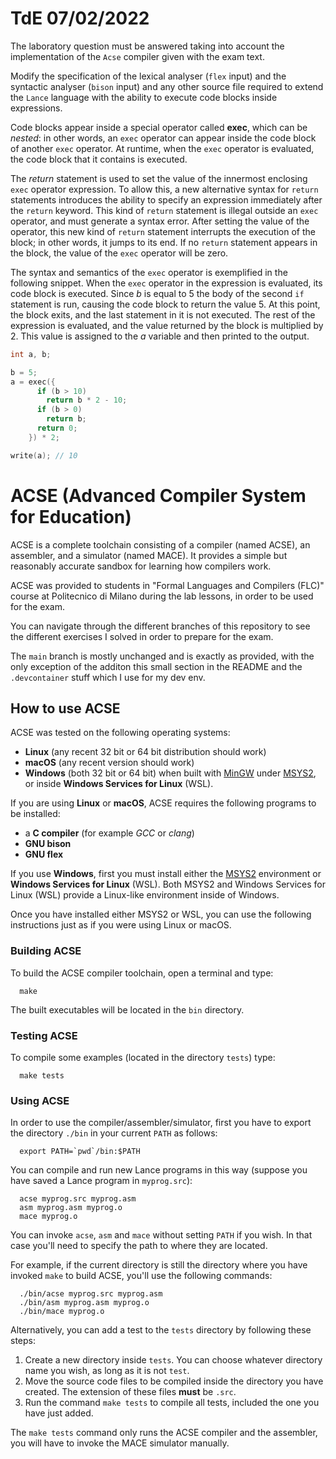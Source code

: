# TdE 07/02/2022

The laboratory question must be answered taking into account the implementation of the `Acse`
compiler given with the exam text.

Modify the specification of the lexical analyser (`flex` input) and the syntactic analyser (`bison` input)
and any other source file required to extend the `Lance` language with the ability to execute code blocks
inside expressions.

Code blocks appear inside a special operator called __exec__, which can be _nested_: in other words, an
`exec` operator can appear inside the code block of another `exec` operator. At runtime, when the `exec`
operator is evaluated, the code block that it contains is executed.

The _return_ statement is used to set the value of the innermost enclosing `exec` operator expression.
To allow this, a new alternative syntax for `return` statements introduces the ability to specify an
expression immediately after the `return` keyword. This kind of `return` statement is illegal outside an
`exec` operator, and must generate a syntax error. After setting the value of the operator, this new kind
of `return` statement interrupts the execution of the block; in other words, it jumps to its end. If no
`return` statement appears in the block, the value of the `exec` operator will be zero.

The syntax and semantics of the `exec` operator is exemplified in the following snippet. When the
`exec` operator in the expression is evaluated, its code block is executed. Since _b_ is equal to 5 the body
of the second `if` statement is run, causing the code block to return the value 5. At this point, the block
exits, and the last statement in it is not executed. The rest of the expression is evaluated, and the value
returned by the block is multiplied by 2. This value is assigned to the _a_ variable and then printed to the
output.
```c
int a, b;

b = 5;
a = exec({
      if (b > 10)
        return b * 2 - 10;
      if (b > 0)
        return b;
      return 0;
    }) * 2;

write(a); // 10
```

# ACSE (Advanced Compiler System for Education)

ACSE is a complete toolchain consisting of a compiler (named ACSE), an
assembler, and a simulator (named MACE). It provides a simple but reasonably
accurate sandbox for learning how compilers work.

ACSE was provided to students in "Formal Languages and Compilers (FLC)" course 
at Politecnico di Milano during the lab lessons, in order to be used
for the exam.

You can navigate through the different branches of this repository to see the 
different exercises I solved in order to prepare for the exam.

The `main` branch is mostly unchanged and is exactly as provided, with the only
exception of the additon this small section in the README and the `.devcontainer`
stuff which I use for my dev env.

## How to use ACSE

ACSE was tested on the following operating systems:

- **Linux** (any recent 32 bit or 64 bit distribution should work)
- **macOS** (any recent version should work)
- **Windows** (both 32 bit or 64 bit) when built with
  [MinGW](http://www.mingw.org) under [MSYS2](https://www.msys2.org), or inside
  **Windows Services for Linux** (WSL).

If you are using **Linux** or **macOS**, ACSE requires the following programs
to be installed:

- a **C compiler** (for example *GCC* or *clang*)
- **GNU bison**
- **GNU flex**

If you use **Windows**, first you must install either the
[MSYS2](https://www.msys2.org) environment or **Windows Services for Linux**
(WSL). Both MSYS2 and Windows Services for Linux (WSL) provide a Linux-like
environment inside of Windows.

Once you have installed either MSYS2 or WSL, you can use the following
instructions just as if you were using Linux or macOS.

### Building ACSE

To build the ACSE compiler toolchain, open a terminal and type:

      make

The built executables will be located in the `bin` directory.

### Testing ACSE

To compile some examples (located in the directory `tests`) type:

      make tests

### Using ACSE

In order to use the compiler/assembler/simulator, first you have
to export the directory `./bin` in your current `PATH` as follows:

      export PATH=`pwd`/bin:$PATH

You can compile and run new Lance programs in this way (suppose you
have saved a Lance program in `myprog.src`):

      acse myprog.src myprog.asm
      asm myprog.asm myprog.o
      mace myprog.o

You can invoke `acse`, `asm` and `mace` without setting `PATH` if you wish. In
that case you'll need to specify the path to where they are located.

For example, if the current directory is still the directory where you have
invoked `make` to build ACSE, you'll use the following commands:

      ./bin/acse myprog.src myprog.asm
      ./bin/asm myprog.asm myprog.o
      ./bin/mace myprog.o

Alternatively, you can add a test to the `tests` directory by following these
steps:

1. Create a new directory inside `tests`. You can choose whatever directory
   name you wish, as long as it is not `test`.
2. Move the source code files to be compiled inside the directory you have
   created. The extension of these files **must** be `.src`.
3. Run the command `make tests` to compile all tests, included the one you have
   just added.
   
The `make tests` command only runs the ACSE compiler and the assembler, you
will have to invoke the MACE simulator manually.
